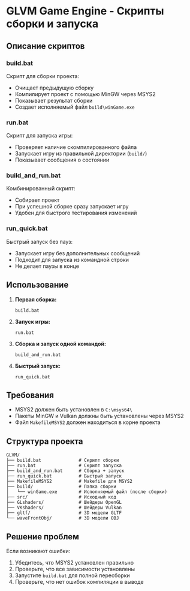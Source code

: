 # GLVM Game Engine - Скрипты сборки и запуска

## Описание скриптов

### build.bat
Скрипт для сборки проекта:
- Очищает предыдущую сборку
- Компилирует проект с помощью MinGW через MSYS2
- Показывает результат сборки
- Создает исполняемый файл `build\winGame.exe`

### run.bat  
Скрипт для запуска игры:
- Проверяет наличие скомпилированного файла
- Запускает игру из правильной директории (`build/`)
- Показывает сообщения о состоянии

### build_and_run.bat
Комбинированный скрипт:
- Собирает проект
- При успешной сборке сразу запускает игру
- Удобен для быстрого тестирования изменений

### run_quick.bat
Быстрый запуск без пауз:
- Запускает игру без дополнительных сообщений
- Подходит для запуска из командной строки
- Не делает паузы в конце

## Использование

1. **Первая сборка:**
   ```
   build.bat
   ```

2. **Запуск игры:**
   ```
   run.bat
   ```

3. **Сборка и запуск одной командой:**
   ```
   build_and_run.bat
   ```

4. **Быстрый запуск:**
   ```
   run_quick.bat
   ```

## Требования

- MSYS2 должен быть установлен в `C:\msys64\`
- Пакеты MinGW и Vulkan должны быть установлены через MSYS2
- Файл `MakefileMSYS2` должен находиться в корне проекта

## Структура проекта

```
GLVM/
├── build.bat              # Скрипт сборки
├── run.bat                # Скрипт запуска  
├── build_and_run.bat      # Сборка + запуск
├── run_quick.bat          # Быстрый запуск
├── MakefileMSYS2          # Makefile для MSYS2
├── build/                 # Папка сборки
│   └── winGame.exe        # Исполняемый файл (после сборки)
├── src/                   # Исходный код
├── GLshaders/             # Шейдеры OpenGL
├── VKshaders/             # Шейдеры Vulkan
├── gltf/                  # 3D модели GLTF
└── waveFrontObj/          # 3D модели OBJ
```

## Решение проблем

Если возникают ошибки:
1. Убедитесь, что MSYS2 установлен правильно
2. Проверьте, что все зависимости установлены
3. Запустите `build.bat` для полной пересборки
4. Проверьте, что нет ошибок компиляции в выводе
